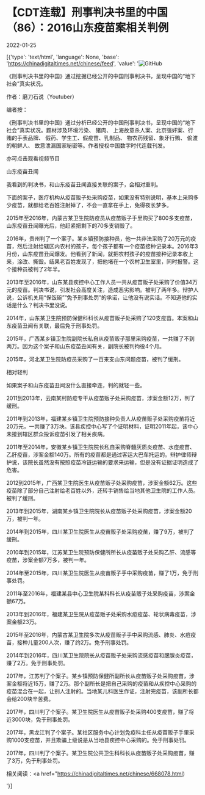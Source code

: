 # 【CDT连载】刑事判决书里的中国（86）：2016山东疫苗案相关判例

2022-01-25

[{'type': 'text/html', 'language': None, 'base': 'https://chinadigitaltimes.net/chinese/feed', 'value': '![GitHub](https://chinadigitaltimes.net/chinese/files/2021/09/刑事判决书里的中国-791x1024.jpg)



《刑事判决书里的中国》通过挖掘已经公开的中国刑事判决书，呈现中国的“地下社会”真实状况。 

作者：磨刀石说（Youtuber）



编者按：

《刑事判决书里的中国》通过分析已经公开的中国刑事判决书，呈现中国的“地下社会”真实状况。题材涉及环境污染、 猪肉、 上海故意杀人案、北京强奸案、行贿的手表品牌、 假药、学生工、假疫苗、乳制品、 物农药残留、象牙行贿、 偷渡的朝鲜人、 故意泄漏国家秘密等。作者授权中国数字时代连载刊发。

亦可点击观看视频节目





山东疫苗丑闻

我看到的判决书，和山东疫苗丑闻直接关联的案子，会相对重判。

下面的案子，医疗机构从疫苗贩子处采购疫苗，如果没有特别说明，基本上采购多少疫苗，就都给老百姓注射掉了，不会一直拿在手上，免得夜长梦多。

2015年至2016年，内蒙古某卫生院防疫员从疫苗贩子手里购买了800多支疫苗，山东疫苗丑闻曝光后，他赶紧把剩下的70多支销毁了。

2016年，贵州判了一个案子。某乡镇预防接种员，他一共非法采购了20万元的疫苗，然后注射给辖区内农村的孩子，每个孩子都有一个疫苗接种记录本。2016年3月份，山东疫苗丑闻爆发。他看到了新闻，就把农村孩子的疫苗接种记录本收上来，涂改、撕毁。结果老百姓发现了，把他堵在一个农村卫生室里，同时报警。这个接种员被判了2年半。

2013年至2016年，山东某县疾控中心工作人员一共从疫苗贩子处采购了价值34万元的疫苗。判决书说，引发社会高度关注，造成恶劣影响。被判了两年多。辩护人说，公诉机关用“保饭碗”“免予刑事处罚”的承诺，让他没有说实话。不知道他的实话是什么？判决书里没说。

2014年，山东某卫生院预防保健科科长从疫苗贩子处采购了120支疫苗。本案和山东疫苗丑闻有关联，最后免于刑事处罚。

2015年，广西某乡镇卫生院副院长私自从疫苗贩子那里采购疫苗，一共赚了不到两万。因为这个案子和山东疫苗丑闻有关，副院长被判拘役4个月。

2015年，河北某卫生院防疫员采购了一百来支山东问题疫苗，被判了缓刑。

相对轻判

如果案子和山东疫苗丑闻没什么直接牵连，判的就轻一些。

2011到2013年，云南某村防疫专干从疫苗贩子处采购疫苗，涉案金额12万，判了缓刑。

2011年到2013年，福建某乡镇卫生院预防接种负责人从疫苗贩子处采购疫苗将近20万元，一共赚了3万块。该县疾控中心写了个证明材料，证明2011年起，该中心未接到辖区群众投诉疫苗引发了相关疾病。

2011年至2014年，安徽某乡镇卫生院院长私自采购脊髓灰质炎疫苗、水痘疫苗、乙肝疫苗，涉案金额140万。所有的疫苗都是通过客运大巴车托运的。辩护律师辩护说，该院长虽然没有按照疫苗冷链运输的要求来运输，但是没有证据证明造成了危害。

2012到2015年，广西某卫生院医生从疫苗贩子处采购疫苗，涉案金额62万。这些疫苗除了部分自己注射给老百姓以外，还转手销售给当地其他卫生院的工作人员。被判了缓刑。

2013年到2015年，湖南某乡镇卫生院院长从疫苗贩子处采购疫苗，涉案金额20万，被判一年。

2014年到2015年，四川某卫生院医生从疫苗贩子处采购疫苗，赚了9万，被判了缓刑。

2010年到2015年，江苏某卫生院预防保健所所长从疫苗贩子处采购乙肝、流感等疫苗，涉案金额7万多，被判一年。

2014年至2015年，四川某卫生院医生从疫苗贩子手中采购疫苗，赚了1万，免于刑事处罚。

2011年至2016年，福建某县中心卫生院某科科长从疫苗贩子处采购疫苗，涉案金额67万。

2013年到2016年，福建某卫生院从疫苗贩子处采购水痘疫苗、轮状病毒疫苗，涉案金额23万。

2015年至2016年，内蒙古某卫生院多次从疫苗贩子手中采购流感、肺炎、水痘疫苗，接种儿童200人次，赚了约2万。免予刑事处罚。

2014年到2016年，四川某卫生院院长从疫苗贩子处采购流感疫苗和腮腺炎疫苗，赚了2万。免于刑事处罚。

2017年，江苏判了个案子。某乡镇预防保健所副所长从疫苗贩子处采购疫苗，涉案金额将近15万，赚了2万。那个副所长是把自己采购的疫苗和从疾控中心采购的疫苗混合在一起，让别人注射的。当地某儿科医生作证，注射完疫苗，该副所长都会给200块辛苦费。

2017年，四川判了个案子。某卫生院医生从疫苗贩子处采购400支疫苗，赚了将近3000块，免于刑事处罚。

2017年，黑龙江判了个案子。某社区服务中心计划免疫科主任从疫苗贩子手里采购1000支疫苗，并且欺骗上级说是从当地县疾控中心采购的。免于刑事处罚。

2017年，四川判了个案子。某卫生院公共卫生科科长从疫苗贩子处采购疫苗，赚了3万，免于刑事处罚。

相关阅读：<a href="https://chinadigitaltimes.net/chinese/668078.html)

'}]